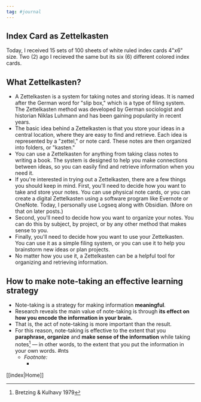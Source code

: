 ```yaml
---
tag: #journal 
---
```


## Index Card as Zettelkasten
Today, I received 15 sets of 100 sheets of white ruled index cards  4"x6" size. Two (2) ago I recieved the same but its six (6) different colored index cards.


## What Zettelkasten?

-   A Zettelkasten is a system for taking notes and storing ideas. It is named after the German word for "slip box," which is a type of filing system. The Zettelkasten method was developed by German sociologist and historian Niklas Luhmann and has been gaining popularity in recent years.
-   The basic idea behind a Zettelkasten is that you store your ideas in a central location, where they are easy to find and retrieve. Each idea is represented by a "zettel," or note card. These notes are then organized into folders, or "kasten."
-   You can use a Zettelkasten for anything from taking class notes to writing a book. The system is designed to help you make connections between ideas, so you can easily find and retrieve information when you need it.
-   If you're interested in trying out a Zettelkasten, there are a few things you should keep in mind. First, you'll need to decide how you want to take and store your notes. You can use physical note cards, or you can create a digital Zettelkasten using a software program like Evernote or OneNote. Today, I personally use Logseq along with Obsidian. (More on that on later posts.)
-   Second, you'll need to decide how you want to organize your notes. You can do this by subject, by project, or by any other method that makes sense to you.
-   Finally, you'll need to decide how you want to use your Zettelkasten. You can use it as a simple filing system, or you can use it to help you brainstorm new ideas or plan projects.
-   No matter how you use it, a Zettelkasten can be a helpful tool for organizing and retrieving information.

## How to make note-taking an effective learning strategy

-   Note-taking is a strategy for making information **meaningful**.
-   Research reveals the main value of note-taking is through **its effect on how you encode the information in your brain.**
-   That is, the act of note-taking is more important than the result.
-   For this reason, note-taking is effective to the extent that you **paraphrase, organize** and **make sense of the information** while taking notes[^1] — in other words, to the extent that you put the information in your own words. #nts
    -   _Footnote:_
        -   [^1]: Bretzing & Kulhavy 1979

[[index|Home]]